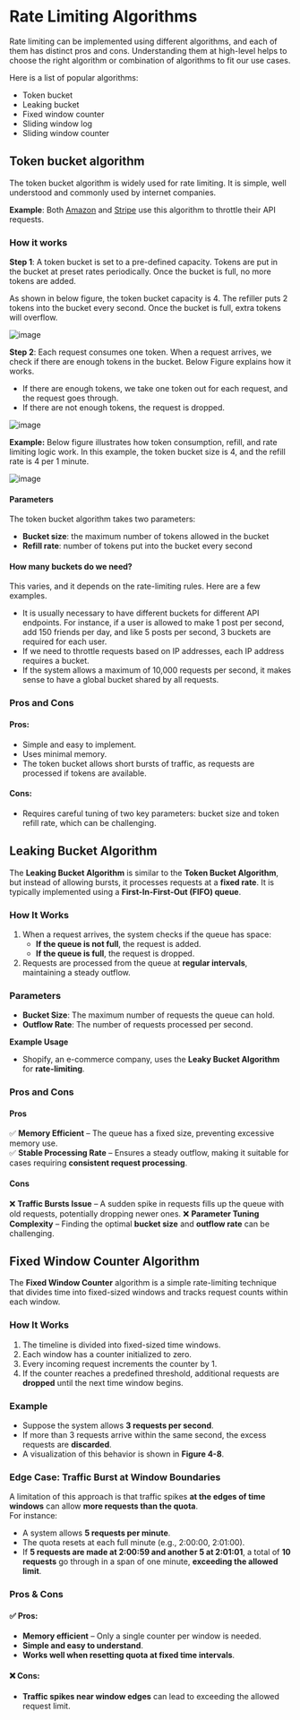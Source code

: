 # Rate Limiting Algorithms

Rate limiting can be implemented using different algorithms, and each of them has distinct
pros and cons. Understanding them at high-level helps to choose the right algorithm or combination of algorithms to fit our use
cases.

Here is a list of popular algorithms:
- Token bucket
- Leaking bucket
- Fixed window counter
- Sliding window log
- Sliding window counter

## Token bucket algorithm
The token bucket algorithm is widely used for rate limiting. It is simple, well understood and
commonly used by internet companies.

**Example**: Both [Amazon](https://docs.aws.amazon.com/apigateway/latest/developerguide/api-gateway-request-throttling.html "Amazon") and [Stripe](https://stripe.com/blog/rate-limiters "Stripe") use this algorithm to throttle their API requests.

### How it works

**Step 1**: A token bucket is set to a pre-defined capacity. Tokens are put in the bucket
at preset rates periodically. Once the bucket is full, no more tokens are added. 

As shown in below figure, the token bucket capacity is 4. The refiller puts 2 tokens into the bucket every second. Once the bucket is full, extra tokens will overflow.

![image](https://github.com/user-attachments/assets/db2461a2-c26d-4061-8896-05a677765985)

**Step 2**: Each request consumes one token. When a request arrives, we check if there are enough
tokens in the bucket.  Below Figure explains how it works.
- If there are enough tokens, we take one token out for each request, and the request
goes through.
- If there are not enough tokens, the request is dropped.

![image](https://github.com/user-attachments/assets/8191da4f-ca1c-4540-aeb2-cca09b89a81f)

**Example:** Below figure illustrates how token consumption, refill, and rate limiting logic work. In this example, the token bucket size is 4, and the refill rate is 4 per 1 minute.

![image](https://github.com/user-attachments/assets/5d4d2af9-7bcb-40b0-85d5-3e0f79cd6a1f)

#### Parameters
The token bucket algorithm takes two parameters:
- **Bucket size**: the maximum number of tokens allowed in the bucket
- **Refill rate**: number of tokens put into the bucket every second

#### How many buckets do we need? 
This varies, and it depends on the rate-limiting rules. Here are a few examples.
- It is usually necessary to have different buckets for different API endpoints. For instance, if a user is allowed to make 1 post per second, add 150 friends per day, and like 5 posts per second, 3 buckets are required for each user.
- If we need to throttle requests based on IP addresses, each IP address requires a bucket.
- If the system allows a maximum of 10,000 requests per second, it makes sense to have a global bucket shared by all requests.

### Pros and Cons

#### Pros:
- Simple and easy to implement.
- Uses minimal memory.
- The token bucket allows short bursts of traffic, as requests are processed if tokens are available.

#### Cons:
- Requires careful tuning of two key parameters: bucket size and token refill rate, which can be challenging.


## Leaking Bucket Algorithm

The **Leaking Bucket Algorithm** is similar to the **Token Bucket Algorithm**, but instead of allowing bursts, it processes requests at a **fixed rate**. It is typically implemented using a **First-In-First-Out (FIFO) queue**.

### How It Works
1. When a request arrives, the system checks if the queue has space:
   - **If the queue is not full**, the request is added.
   - **If the queue is full**, the request is dropped.
2. Requests are processed from the queue at **regular intervals**, maintaining a steady outflow.

### Parameters
- **Bucket Size**: The maximum number of requests the queue can hold.
- **Outflow Rate**: The number of requests processed per second.

**Example Usage**
- Shopify, an e-commerce company, uses the **Leaky Bucket Algorithm** for **rate-limiting**.

### Pros and Cons

#### Pros
✅ **Memory Efficient** – The queue has a fixed size, preventing excessive memory use.  
✅ **Stable Processing Rate** – Ensures a steady outflow, making it suitable for cases requiring **consistent request processing**.

#### Cons
❌ **Traffic Bursts Issue** – A sudden spike in requests fills up the queue with old requests, potentially dropping newer ones.
❌ **Parameter Tuning Complexity** – Finding the optimal **bucket size** and **outflow rate** can be challenging.

## Fixed Window Counter Algorithm
The **Fixed Window Counter** algorithm is a simple rate-limiting technique that divides time into fixed-sized windows and tracks request counts within each window.

### How It Works
1. The timeline is divided into fixed-sized time windows.
2. Each window has a counter initialized to zero.
3. Every incoming request increments the counter by 1.
4. If the counter reaches a predefined threshold, additional requests are **dropped** until the next time window begins.

### Example
- Suppose the system allows **3 requests per second**.
- If more than 3 requests arrive within the same second, the excess requests are **discarded**.
- A visualization of this behavior is shown in **Figure 4-8**.

### Edge Case: Traffic Burst at Window Boundaries
A limitation of this approach is that traffic spikes **at the edges of time windows** can allow **more requests than the quota**.  
For instance:
- A system allows **5 requests per minute**.
- The quota resets at each full minute (e.g., 2:00:00, 2:01:00).
- If **5 requests are made at 2:00:59 and another 5 at 2:01:01**, a total of **10 requests** go through in a span of one minute, **exceeding the allowed limit**.

### Pros & Cons

#### ✅ Pros:
- **Memory efficient** – Only a single counter per window is needed.
- **Simple and easy to understand**.
- **Works well when resetting quota at fixed time intervals**.

#### ❌ Cons:
- **Traffic spikes near window edges** can lead to exceeding the allowed request limit.

